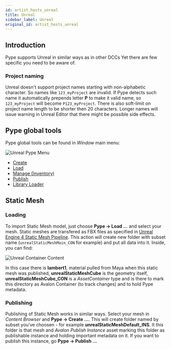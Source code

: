 ```yaml
---
id: artist_hosts_unreal
title: Unreal
sidebar_label: Unreal
original_id: artist_hosts_unreal
---
```


## Introduction

Pype supports Unreal in similar ways as in other DCCs Yet there are few specific you need to be aware of.

### Project naming

Unreal doesn't support project names starting with non-alphabetic character. So names like `123_myProject` are
invalid. If Pype detects such name it automatically prepends letter **P** to make it valid name, so `123_myProject` will become `P123_myProject`. There is also soft-limit on project name length to be shorter then 20 characters. Longer names will issue warning in Unreal Editor that there might be possible side effects.

## Pype global tools

Pype global tools can be found in *Window* main menu:

![Unreal Pype Menu](assets/unreal-avalon_tools.jpg)

-   [Create](artist_tools.md#creator)
-   [Load](artist_tools.md#loader)
-   [Manage (Inventory)](artist_tools.md#inventory)
-   [Publish](artist_tools.md#publisher)
-   [Library Loader](artist_tools.md#library-loader)

## Static Mesh

### Loading

To import Static Mesh model, just choose **Pype → Load ...** and select your mesh. Static meshes are transfered as FBX files as specified in [Unreal Engine 4 Static Mesh Pipeline](https://docs.unrealengine.com/en-US/Engine/Content/Importing/FBX/StaticMeshes/index.html). This action will create new folder with subset name (`unrealStaticMeshMain_CON` for example) and put all data into it. Inside, you can find:

![Unreal Container Content](assets/unreal-container.jpg)

In this case there is **lambert1**, material pulled from Maya when this static mesh was published, **unrealStaticMeshCube** is the geometry itself, **unrealStaticMeshCube_CON** is a *AssetContainer* type and is there to mark this directory as Avalon Container (to track changes) and to hold Pype metadata.

### Publishing

Publishing of Static Mesh works in similar ways. Select your mesh in *Content Browser* and **Pype → Create ...**. This will create folder named by subset you've choosen - for example **unrealStaticMeshDefault_INS**. It this folder is that mesh and *Avalon Publish Instance* asset marking this folder as publishable instance and holding important metadata on it. If you want to publish this instance, go **Pype → Publish ...**